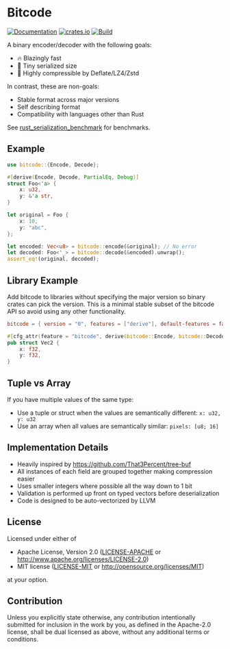 # Bitcode
[![Documentation](https://docs.rs/bitcode/badge.svg)](https://docs.rs/bitcode)
[![crates.io](https://img.shields.io/crates/v/bitcode.svg)](https://crates.io/crates/bitcode)
[![Build](https://github.com/SoftbearStudios/bitcode/actions/workflows/build.yml/badge.svg)](https://github.com/SoftbearStudios/bitcode/actions/workflows/build.yml)

A binary encoder/decoder with the following goals:
- 🔥 Blazingly fast
- 🐁 Tiny serialized size
- 💎 Highly compressible by Deflate/LZ4/Zstd

In contrast, these are non-goals:
- Stable format across major versions
- Self describing format
- Compatibility with languages other than Rust

See [rust_serialization_benchmark](https://github.com/djkoloski/rust_serialization_benchmark) for benchmarks.

## Example
```rust
use bitcode::{Encode, Decode};

#[derive(Encode, Decode, PartialEq, Debug)]
struct Foo<'a> {
    x: u32,
    y: &'a str,
}

let original = Foo {
    x: 10,
    y: "abc",
};

let encoded: Vec<u8> = bitcode::encode(&original); // No error
let decoded: Foo<'_> = bitcode::decode(&encoded).unwrap();
assert_eq!(original, decoded);
```

## Library Example

Add bitcode to libraries without specifying the major version so binary crates can pick the version.
This is a minimal stable subset of the bitcode API so avoid using any other functionality.
```toml
bitcode = { version = "0", features = ["derive"], default-features = false, optional = true }
```
```rust
#[cfg_attr(feature = "bitcode", derive(bitcode::Encode, bitcode::Decode))]
pub struct Vec2 {
    x: f32,
    y: f32,
}
```

## Tuple vs Array
If you have multiple values of the same type:
- Use a tuple or struct when the values are semantically different: `x: u32, y: u32`
- Use an array when all values are semantically similar: `pixels: [u8; 16]`

## Implementation Details
- Heavily inspired by <https://github.com/That3Percent/tree-buf>
- All instances of each field are grouped together making compression easier
- Uses smaller integers where possible all the way down to 1 bit
- Validation is performed up front on typed vectors before deserialization
- Code is designed to be auto-vectorized by LLVM

## License
Licensed under either of
* Apache License, Version 2.0
  ([LICENSE-APACHE](LICENSE-APACHE) or <http://www.apache.org/licenses/LICENSE-2.0>)
* MIT license
  ([LICENSE-MIT](LICENSE-MIT) or <http://opensource.org/licenses/MIT>)

at your option.

## Contribution
Unless you explicitly state otherwise, any contribution intentionally submitted
for inclusion in the work by you, as defined in the Apache-2.0 license, shall be
dual licensed as above, without any additional terms or conditions.
